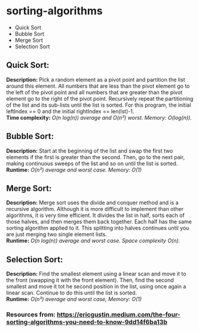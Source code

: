 # sorting-algorithms

<ul>
  <li>Quick Sort</li>
  <li>Bubble Sort</li>
  <li>Merge Sort</li>
  <li>Selection Sort</li>
</ul>

## Quick Sort:
<b>Description:</b> Pick a random element as a pivot point and partition the list around this element. All numbers that are less than the pivot element go to the left of the pivot point and all numbers that are greater than the pivot element go to the right of the pivot point. Recursively repeat the partitioning of the list and its sub-lists until the list is sorted. For this program, the initial leftIndex == 0 and the initial rightIndex == len(lst)-1.<br>
<b>Time complexity:</b> <i>O(n log(n)) average and O(n²) worst. Memory: O(log(n)).</i>

## Bubble Sort:
<b>Description:</b> Start at the beginning of the list and swap the first two elements if the first is greater than the second. Then, go to the next pair, making continuous sweeps of the list and so on until the list is sorted.<br>
<b>Runtime:</b> <i>O(n²) average and worst case. Memory: O(1)</i>

## Merge Sort:
<b>Description:</b> Merge sort uses the divide and conquer method and is a recursive algorithm. Although it is more difficult to implement than other algorithms, it is very time efficient. It divides the list in half, sorts each of those halves, and then merges them back together. Each half has the same sorting algorithm applied to it. This splitting into halves continues until you are just merging two single element lists.<br>
<b>Runtime:</b> <i>O(n log(n)) average and worst case. Space complexity O(n).</i>

## Selection Sort:
<b>Description:</b> Find the smallest element using a linear scan and move it to the front (swapping it with the front element). Then, find the second smallest and move it tot he second position in the list, using once again a linear scan. Continue to do this until the list is sorted.<br>
<b>Runtime:</b> <i>O(n²) average and worst case, Memory: O(1)</i>

### Resources from: https://ericgustin.medium.com/the-four-sorting-algorithms-you-need-to-know-9dd14f6ba13b
